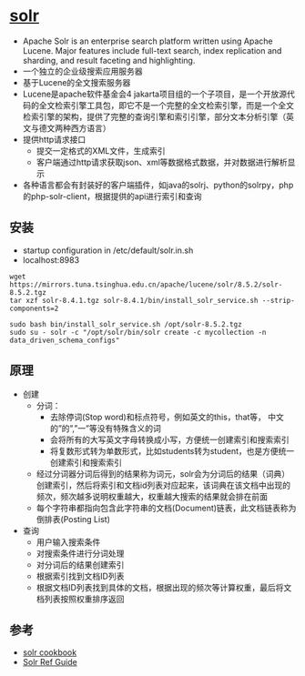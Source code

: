 # [solr](https://lucene.apache.org/solr/)

* Apache Solr is an enterprise search platform written using Apache Lucene. Major features include full-text search, index replication and sharding, and result faceting and highlighting.
* 一个独立的企业级搜索应用服务器
* 基于Lucene的全文搜索服务器
* Lucene是apache软件基金会4 jakarta项目组的一个子项目，是一个开放源代码的全文检索引擎工具包，即它不是一个完整的全文检索引擎，而是一个全文检索引擎的架构，提供了完整的查询引擎和索引引擎，部分文本分析引擎（英文与德文两种西方语言）
* 提供http请求接口
  - 提交一定格式的XML文件，生成索引
  - 客户端通过http请求获取json、xml等数据格式数据，并对数据进行解析显示
* 各种语言都会有封装好的客户端插件，如java的solrj、python的solrpy，php的php-solr-client，根据提供的api进行索引和查询

## 安装

* startup configuration in /etc/default/solr.in.sh
* localhost:8983

```
wget https://mirrors.tuna.tsinghua.edu.cn/apache/lucene/solr/8.5.2/solr-8.5.2.tgz
tar xzf solr-8.4.1.tgz solr-8.4.1/bin/install_solr_service.sh --strip-components=2

sudo bash bin/install_solr_service.sh /opt/solr-8.5.2.tgz
sudo su - solr -c "/opt/solr/bin/solr create -c mycollection -n data_driven_schema_configs"
```

## 原理

* 创建
  - 分词：
    + 去除停词(Stop word)和标点符号，例如英文的this，that等， 中文的”的”,”一”等没有特殊含义的词
    + 会将所有的大写英文字母转换成小写，方便统一创建索引和搜索索引
    + 将复数形式转为单数形式，比如students转为student，也是方便统一创建索引和搜索索引
  - 经过分词器分词后得到的结果称为词元，solr会为分词后的结果（词典）创建索引，然后将索引和文档id列表对应起来，该词典在该文档中出现的频次，频次越多说明权重越大，权重越大搜索的结果就会排在前面
  - 每个字符串都指向包含此字符串的文档(Document)链表，此文档链表称为倒排表(Posting List)
* 查询
  - 用户输入搜索条件
  - 对搜索条件进行分词处理
  - 对分词后的结果创建索引
  - 根据索引找到文档ID列表
  - 根据文档ID列表找到具体的文档，根据出现的频次等计算权重，最后将文档列表按照权重排序返回

## 参考

* [solr cookbook]()
* [Solr Ref Guide](https://lucene.apache.org/solr/guide/8_4)
